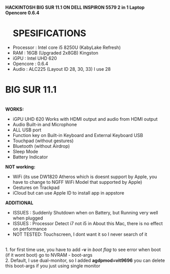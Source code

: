 <b> HACKINTOSH BIG SUR 11.1 ON DELL INSPIRON 5579 2 in 1 Laptop Opencore 0.6.4</b>

<ul>
  <strong><h1>SPESIFICATIONS</h1></strong>
  <li>Processor : Intel core i5 8250U (KabyLake Refresh)</li>
  <li>RAM       : 16GB (Upgraded 2x8GB) Kingston</li>
  <li>iGPU      : Intel UHD 620</li>
  <li>Opencore  : 0.6.4</li>
  <li>Audio     : ALC225 (Layout ID 28, 30, 33) I use 28 </li>
</ul>

<p>
  <strong> <h1>BIG SUR 11.1 </h1></strong><br>
  <b>WORKS:</b><br>
  <ul>
    <li>iGPU UHD 620 Works with HDMI output and audio from HDMI output</li>
    <li>Audio Built-in and Microphone</li>
    <li>ALL USB port</li>
    <li>Function key on Built-in Keyboard and External Keyboard USB</li>
    <li>Touchpad (without gestures)</li>
    <li>Bluetooth (without Airdrop)</li>
    <li>Sleep Mode</li>
    <li>Battery Indicator</li>
  </ul>
  </p>
  
<p>
   <b>NOT working:</b><br>
<ul>
  <li>WiFi (its use DW1820 Atheros which is doesnt support by Apple, you have to change to NGFF WiFi Model that supported by Apple)</li>
  <li>Gestures on Trackpad</li>
  <li>iCloud but can use Apple ID to install app in appstore</li>
  </ul>
</p>

<p>
   <b>ADDITIONAL</b><br>
<ul>
  <li>ISSUES    : Suddenly Shutdown when on Battery, but Running very well when plugged</li>
  <li>ISSUES    : Processor Detect i7 not i5 in About this Mac, there is no effect on performance</li>
  <li>NOT TESTED: Touchscreen, I dont want it so I never search of it </li>
</ul>
<br>
  1. for first time use, you have to add <b>-v</b> in <i>boot flag</i> to see error when boot (if it wont boot) go to NVRAM - boot-args <br>
  2. Default, I use dual-monitor, so I added <b>agdpmod=vit9696</b> you can delete this boot-args if you just using single monitor<br>
                                           
  
